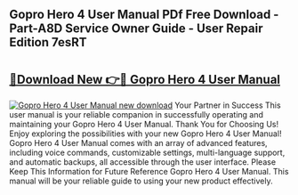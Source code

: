 ## Gopro Hero 4 User Manual PDf Free Download - Part-A8D Service Owner Guide - User Repair Edition 7esRT

# <h2><a href="http://bc20380.oget.top/?id=Gopro+Hero+4+User+Manual">🔗Download New 👉🔴 Gopro Hero 4 User Manual</a></h2>

[![Gopro Hero 4 User Manual new download](https://i.imgur.com/5g1atiW.png)](http://bc20380.oget.top/?id=Gopro+Hero+4+User+Manual)
Your Partner in Success This user manual is your reliable companion in successfully operating and maintaining your Gopro Hero 4 User Manual. Thank You for Choosing Us! Enjoy exploring the possibilities with your new Gopro Hero 4 User Manual! Gopro Hero 4 User Manual comes with an array of advanced features, including voice commands, customizable settings, multi-language support, and automatic backups, all accessible through the user interface. Please Keep This Information for Future Reference Gopro Hero 4 User Manual. This manual will be your reliable guide to using your new product effectively.
